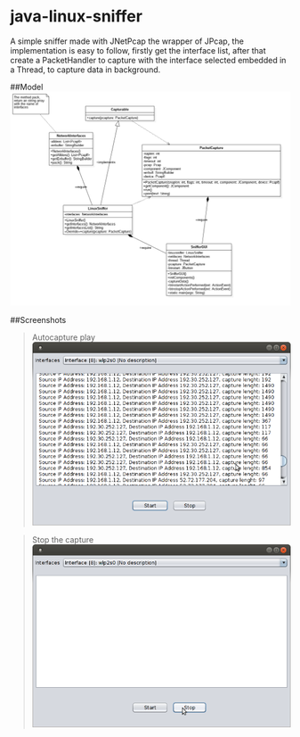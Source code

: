 # java-linux-sniffer
A simple sniffer made with JNetPcap the wrapper of JPcap, the implementation is easy to follow, firstly get the interface list, after that create a PacketHandler to capture with the interface selected embedded in a Thread, 
to capture data in background.

##Model
![alt text][model]

##Screenshots
> Autocapture play
![alt text][play]

>Stop the capture
![alt text][stop]

[model]: https://raw.githubusercontent.com/captaincode0/java-linux-sniffer/master/model.png
[play]: https://raw.githubusercontent.com/captaincode0/java-linux-sniffer/master/start.png
[stop]: https://raw.githubusercontent.com/captaincode0/java-linux-sniffer/master/stop.png
